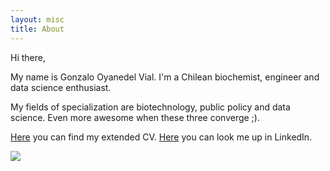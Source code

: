 ```yaml
---
layout: misc
title: About
---
```


Hi there,

My name is Gonzalo Oyanedel Vial. I'm a Chilean biochemist, engineer and data science enthusiast.

My fields of specialization are biotechnology, public policy and data science. Even more awesome when these three converge ;).

[Here](https://goyanedelv.github.io/assets/documents/CV_GOV_lx.pdf) you can find my extended CV.
[Here](https://www.linkedin.com/in/gonzalo-oyanedel-vial/) you can look me up in LinkedIn.

<img src="{{ site.github.url }}/assets/img/yop.jpg">

